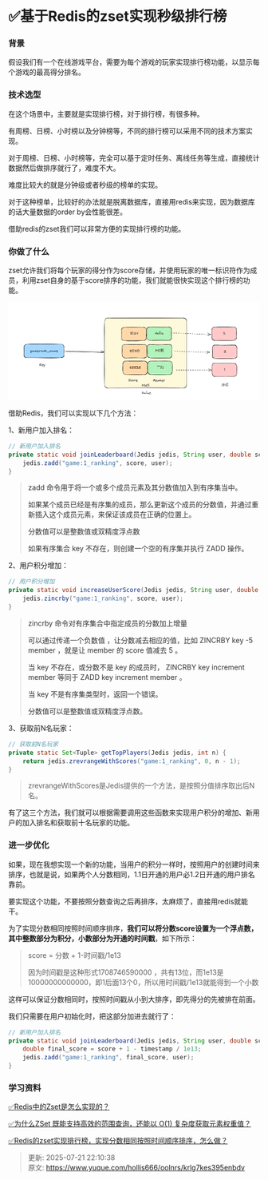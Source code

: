 # ✅基于Redis的zset实现秒级排行榜

### 背景
假设我们有一个在线游戏平台，需要为每个游戏的玩家实现排行榜功能，以显示每个游戏的最高得分排名。



### 技术选型


在这个场景中，主要就是实现排行榜，对于排行榜，有很多种。



有周榜、日榜、小时榜以及分钟榜等，不同的排行榜可以采用不同的技术方案实现。



对于周榜、日榜、小时榜等，完全可以基于定时任务、离线任务等生成，直接统计数据然后做排序就行了，难度不大。



难度比较大的就是分钟级或者秒级的榜单的实现。



对于这种榜单，比较好的办法就是脱离数据库，直接用redis来实现，因为数据库的话大量数据的order by会性能很差。



借助redis的zset我们可以非常方便的实现排行榜的功能。



### 你做了什么


zset允许我们将每个玩家的得分作为score存储，并使用玩家的唯一标识符作为成员，利用zset自身的基于score排序的功能，我们就能很快实现这个排行榜的功能。



![1704008013669-eba27ec3-8392-4fd8-bebb-314f4f00f6c7.png](./img/wmNNnyX6pZIJNEnc/1704008013669-eba27ec3-8392-4fd8-bebb-314f4f00f6c7-266263.png)



借助Redis，我们可以实现以下几个方法：



1、新用户加入排名：



```java
// 新用户加入排名
private static void joinLeaderboard(Jedis jedis, String user, double score) {
    jedis.zadd("game:1_ranking", score, user);
}
```



> <font style="color:rgb(51, 51, 51);">zadd 命令用于将一个或多个成员元素及其分数值加入到有序集当中。</font>
>
> <font style="color:rgb(51, 51, 51);">如果某个成员已经是有序集的成员，那么更新这个成员的分数值，并通过重新插入这个成员元素，来保证该成员在正确的位置上。</font>
>
> <font style="color:rgb(51, 51, 51);">分数值可以是整数值或双精度浮点数</font>
>
> <font style="color:rgb(51, 51, 51);">如果有序集合 key 不存在，则创建一个空的有序集并执行 ZADD 操作。</font>
>



2、用户积分增加：



```java
// 用户积分增加
private static void increaseUserScore(Jedis jedis, String user, double score) {
    jedis.zincrby("game:1_ranking", score, user);
}
```



> <font style="color:rgb(51, 51, 51);">zincrby 命令对有序集合中指定成员的分数加上增量 </font>
>
> <font style="color:rgb(51, 51, 51);">可以通过传递一个负数值 ，让分数减去相应的值，比如 ZINCRBY key -5 member ，就是让 member 的 score 值减去 5 。</font>
>
> <font style="color:rgb(51, 51, 51);">当 key 不存在，或分数不是 key 的成员时， ZINCRBY key increment member 等同于 ZADD key increment member 。</font>
>
> <font style="color:rgb(51, 51, 51);">当 key 不是有序集类型时，返回一个错误。</font>
>
> <font style="color:rgb(51, 51, 51);">分数值可以是整数值或双精度浮点数。</font>
>





3、获取前N名玩家：



```java
// 获取前N名玩家
private static Set<Tuple> getTopPlayers(Jedis jedis, int n) {
    return jedis.zrevrangeWithScores("game:1_ranking", 0, n - 1);
}
```



> zrevrangeWithScores是Jedis提供的一个方法，是按照分值排序取出后N名。
>



有了这三个方法，我们就可以根据需要调用这些函数来实现用户积分的增加、新用户的加入排名和获取前十名玩家的功能。



### 进一步优化


如果，现在我想实现一个新的功能，当用户的积分一样时，按照用户的创建时间来排序，也就是说，如果两个人分数相同，1.1日开通的用户必1.2日开通的用户排名靠前。



要实现这个功能，不要按照分数查询之后再排序，太麻烦了，直接用redis就能干。



为了实现分数相同按照时间顺序排序，**我们可以将分数score设置为一个浮点数，其中整数部分为积分，小数部分为开通的时间戳**，如下所示：



> score = 分数 + 1-时间戳/1e13
>
> 因为时间戳是这种形式1708746590000 ，共有13位，而1e13是10000000000000，即1后面13个0，所以用时间戳/1e13就能得到一个小数
>



这样可以保证分数相同时，按照时间戳从小到大排序，即先得分的先被排在前面。



我们只需要在用户初始化时，把这部分加进去就行了：



```java
// 新用户加入排名
private static void joinLeaderboard(Jedis jedis, String user, double score, long openTimestamp) {
    double final_score = score + 1 - timestamp / 1e13;
    jedis.zadd("game:1_ranking", final_score, user);
}
```





### 学习资料


[✅Redis中的Zset是怎么实现的？](https://www.yuque.com/hollis666/oolnrs/uzqztzuicddlk95c)



[✅为什么ZSet 既能支持高效的范围查询，还能以 O(1) 复杂度获取元素权重值？](https://www.yuque.com/hollis666/oolnrs/cswc0lcmh3wsbfp9)



[✅Redis的zset实现排行榜，实现分数相同按照时间顺序排序，怎么做？](https://www.yuque.com/hollis666/oolnrs/ooqi2qfep22bcpag)



> 更新: 2025-07-21 22:10:38  
> 原文: <https://www.yuque.com/hollis666/oolnrs/krlg7kes395enbdv>
